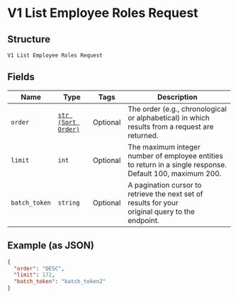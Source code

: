 
# V1 List Employee Roles Request

## Structure

`V1 List Employee Roles Request`

## Fields

| Name | Type | Tags | Description |
|  --- | --- | --- | --- |
| `order` | [`str (Sort Order)`](/doc/models/sort-order.md) | Optional | The order (e.g., chronological or alphabetical) in which results from a request are returned. |
| `limit` | `int` | Optional | The maximum integer number of employee entities to return in a single response. Default 100, maximum 200. |
| `batch_token` | `string` | Optional | A pagination cursor to retrieve the next set of results for your<br>original query to the endpoint. |

## Example (as JSON)

```json
{
  "order": "DESC",
  "limit": 172,
  "batch_token": "batch_token2"
}
```

